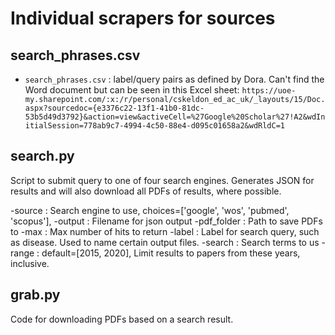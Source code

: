 # Individual scrapers for sources

## search_phrases.csv

* `search_phrases.csv` : label/query pairs as defined by Dora. Can't find the Word document but can be seen in this Excel sheet: `https://uoe-my.sharepoint.com/:x:/r/personal/cskeldon_ed_ac_uk/_layouts/15/Doc.aspx?sourcedoc={e3376c22-13f1-41b0-81dc-53b5d49d3792}&action=view&activeCell=%27Google%20Scholar%27!A2&wdInitialSession=778ab9c7-4994-4c50-88e4-d095c01658a2&wdRldC=1`


## search.py

Script to submit query to one of four search engines. Generates JSON for results and will also download all PDFs of results, where possible.

-source 	:  Search engine to use, choices=['google', 'wos', 'pubmed', 'scopus'],
-output 	:  Filename for json output
-pdf_folder :  Path to save PDFs to
-max 		:  Max number of hits to return
-label 		:  Label for search query, such as disease. Used to name certain output files.
-search 	:  Search terms to us
-range 		:  default=[2015, 2020], Limit results to papers from these years, inclusive.

## grab.py

Code for downloading PDFs based on a search result.